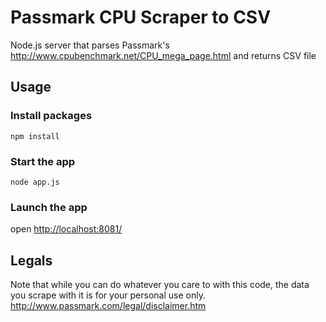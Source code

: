 # Passmark CPU Scraper to CSV

Node.js server that parses Passmark's http://www.cpubenchmark.net/CPU_mega_page.html and returns CSV file

## Usage

### Install packages

```
npm install
```

### Start the app
```
node app.js
```

### Launch the app
open [http://localhost:8081/](http://localhost:8081/)

## Legals

Note that while you can do whatever you care to with this code, the data you scrape with it is for your personal use only.
http://www.passmark.com/legal/disclaimer.htm
